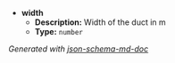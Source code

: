  - <b id="#/properties/width">width</b>
	 - **Description:** Width of the duct in m
	 - **Type:** `number`

_Generated with [json-schema-md-doc](https://brianwendt.github.io/json-schema-md-doc/)_